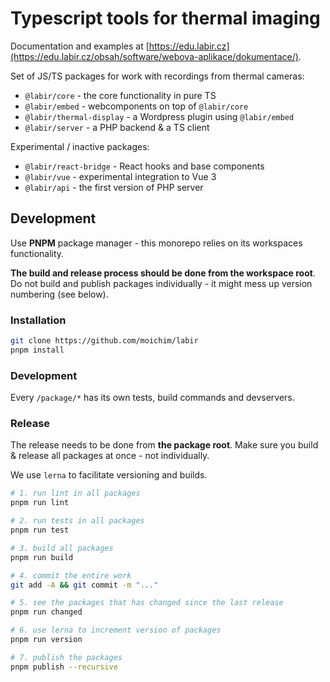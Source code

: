 # Typescript tools for thermal imaging

Documentation and examples at [https://edu.labir.cz](https://edu.labir.cz/obsah/software/webova-aplikace/dokumentace/).

Set of JS/TS packages for work with recordings from thermal cameras:

- `@labir/core` - the core functionality in pure TS
- `@labir/embed` - webcomponents on top of `@labir/core`
- `@labir/thermal-display` - a Wordpress plugin using `@labir/embed`
- `@labir/server` - a PHP backend & a TS client

Experimental / inactive packages:
- `@labir/react-bridge` - React hooks and base components
- `@labir/vue` - experimental integration to Vue 3
- `@labir/api` - the first version of PHP server

## Development

Use **PNPM** package manager - this monorepo relies on its workspaces functionality.

**The build and release process should be done from the workspace root**. Do not build and publish packages individually - it might mess up version numbering (see below).


### Installation

```bash
git clone https://github.com/moichim/labir
pnpm install
```

### Development

Every `/package/*` has its own tests, build commands and devservers.

### Release

The release needs to be done from **the package root**. Make sure you build & release all packages at once - not individually.

We use `lerna` to facilitate versioning and builds.

```bash
# 1. run lint in all packages
pnpm run lint

# 2. run tests in all packages
pnpm run test

# 3. build all packages
pnpm run build

# 4. commit the entire work
git add -A && git commit -m "..."

# 5. see the packages that has changed since the last release
pnpm run changed

# 6. use lerna to increment version of packages
pnpm run version

# 7. publish the packages
pnpm publish --recursive
```